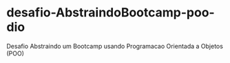 # desafio-AbstraindoBootcamp-poo-dio

Desafio Abstraindo um Bootcamp usando Programacao Orientada a Objetos (POO)
